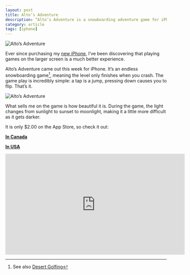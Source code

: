 ```yaml
---
layout: post
title: Alto’s Adventure
description: “Alto’s Adventure is a snowboarding adventure game for iPhone. Beautiful, simple, fun.”
category: article    
tags: [iphone]
---
```


![Alto’s Adventure](http://www.foursides.ca/images/alto2.jpg "Alto's Adventure")

Ever since purchasing my [new iPhone](http://www.foursides.ca/New-Year-New-Phone/ "New Year New Phone"), I’ve been discovering that playing games on the larger screen is a much better experience. 

Alto’s Adventure came out this week for iPhone. It’s an endless snowboarding game[^1], meaning the level only finishes when you crash. The game play is incredibly simple: a tap is a jump, pressing down causes you to flip. That’s it. 

![Alto’s Adventure](http://www.foursides.ca/images/alto.jpg "Alto's Adventure")

What sells me on the game is how beautiful it is. During the game, the light changes from sunlight to sunset to moonlight, making it a little more difficult as it gets darker. 

It is only $2.00 on the App Store, so check it out:

**[In Canada](https://itunes.apple.com/ca/app/altos-adventure/id950812012?mt=8&uo=4&at=10l4Qt "App Store | Canada")**

**[In USA](https://itunes.apple.com/us/app/altos-adventure/id950812012?mt=8&uo=4&at=10l4Qt "Alto's Adventure")**

<iframe width="560" height="315" src="https://www.youtube.com/embed/Wk5JupHelAg" frameborder="0" allowfullscreen></iframe>

[^1]:	See also [Desert Golfing](https://itunes.apple.com/us/app/desert-golfing/id902062673?mt=8&uo=4&at=10l4Qt "Desert Golfing")